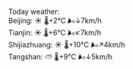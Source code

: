 Today weather:  
Beijing: ☀️   🌡️+2°C 🌬️↓7km/h  
Tianjin: ☀️   🌡️+6°C 🌬️↙7km/h  
Shijiazhuang: ☀️   🌡️+10°C 🌬️↗4km/h  
Tangshan: ⛅️  🌡️+9°C 🌬️↓5km/h  

